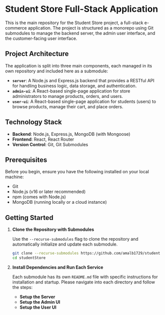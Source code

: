 # Student Store Full-Stack Application

This is the main repository for the Student Store project, a full-stack e-commerce application. The project is structured as a monorepo using Git submodules to manage the backend server, the admin user interface, and the customer-facing user interface.

## Project Architecture

The application is split into three main components, each managed in its own repository and included here as a submodule:

*   **`server`**: A Node.js and Express.js backend that provides a RESTful API for handling business logic, data storage, and authentication.
*   **`admin-ui`**: A React-based single-page application for store administrators to manage products, orders, and users.
*   **`user-ui`**: A React-based single-page application for students (users) to browse products, manage their cart, and place orders.

## Technology Stack

*   **Backend**: Node.js, Express.js, MongoDB (with Mongoose)
*   **Frontend**: React, React Router
*   **Version Control**: Git, Git Submodules

## Prerequisites

Before you begin, ensure you have the following installed on your local machine:
*   Git
*   Node.js (v16 or later recommended)
*   npm (comes with Node.js)
*   MongoDB (running locally or a cloud instance)

## Getting Started

1.  **Clone the Repository with Submodules**

    Use the `--recurse-submodules` flag to clone the repository and automatically initialize and update each submodule.

    ```bash
    git clone --recurse-submodules https://github.com/amalb1729/studentStore.git
    cd studentStore
    ```

2.  **Install Dependencies and Run Each Service**

    Each submodule has its own `README.md` file with specific instructions for installation and startup. Please navigate into each directory and follow the steps:

    *   **Setup the Server**
    *   **Setup the Admin UI**
    *   **Setup the User UI**